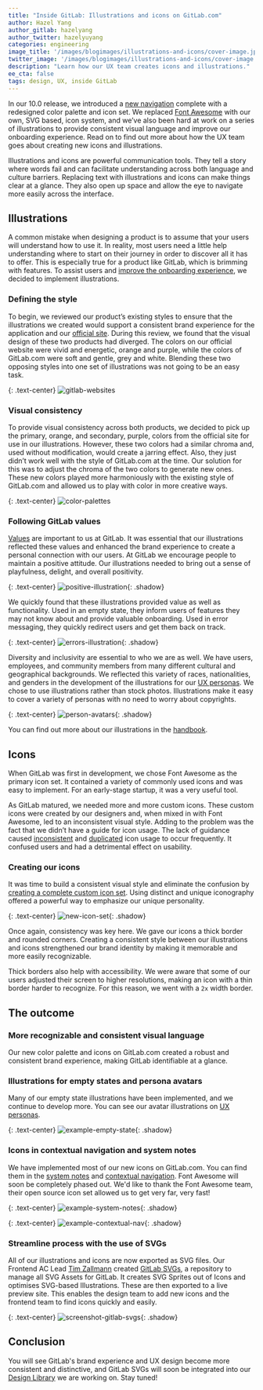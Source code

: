 ```yaml
---
title: "Inside GitLab: Illustrations and icons on GitLab.com"
author: Hazel Yang
author_gitlab: hazelyang
author_twitter: hazelyuyang
categories: engineering
image_title: '/images/blogimages/illustrations-and-icons/cover-image.jpg'
twitter_image: '/images/blogimages/illustrations-and-icons/cover-image.jpg'
description: "Learn how our UX team creates icons and illustrations."
ee_cta: false
tags: design, UX, inside GitLab
---
```


In our 10.0 release, we introduced a [new navigation](/blog/2017/09/13/unveiling-gitlabs-new-navigation/) complete with a redesigned color palette and icon set. We replaced [Font Awesome](http://fontawesome.io/icons/) with our own, SVG based, icon system, and we’ve also been hard at work on a series of illustrations to provide consistent visual language and improve our onboarding experience. Read on to find out more about how the UX team goes about creating new icons and illustrations.

<!-- more -->

Illustrations and icons are powerful communication tools. They tell a story where words fail and can facilitate understanding across both language and culture barriers. Replacing text with illustrations and icons can make things clear at a glance. They also open up space and allow the eye to navigate more easily across the interface.

## Illustrations

A common mistake when designing a product is to assume that your users will understand how to use it. In reality, most users need a little help understanding where to start on their journey in order to discover all it has to offer. This is especially true for a product like GitLab, which is brimming with features. To assist users and [improve the onboarding experience](https://gitlab.com/gitlab-org/gitlab-ce/issues/15632), we decided to implement illustrations.

### Defining the style

To begin, we reviewed our product’s existing styles to ensure that the illustrations we created would support a consistent brand experience for the application and our [official site](/).  During this review, we found that the visual design of these two products had diverged. The colors on our official website were vivid and energetic, orange and purple, while the colors of GitLab.com were soft and gentle, grey and white. Blending these two opposing styles into one set of illustrations was not going to be an easy task.

{: .text-center}
![gitlab-websites](/images/blogimages/illustrations-and-icons/gitlab-websites.png)

### Visual consistency

To provide visual consistency across both products, we decided to pick up the primary, orange, and secondary, purple, colors from the official site for use in our illustrations. However, these two colors had a similar chroma and, used without modification, would create a jarring effect. Also, they just didn’t work well with the style of GitLab.com at the time. Our solution for this was to adjust the chroma of the two colors to generate new ones. These new colors played more harmoniously with the existing style of GitLab.com and allowed us to play with color in more creative ways.

{: .text-center}
![color-palettes](/images/blogimages/illustrations-and-icons/color-palettes.png)

### Following GitLab values

[Values](/handbook/values/) are important to us at GitLab. It was essential that our illustrations reflected these values and enhanced the brand experience to create a personal connection with our users. At GitLab we encourage people to maintain a positive attitude. Our illustrations needed to bring out a sense of playfulness, delight, and overall positivity.

{: .text-center}
![positive-illustration](/images/blogimages/illustrations-and-icons/positive-illustration.png){: .shadow}

We quickly found that these illustrations provided value as well as functionality. Used in an empty state, they inform users of features they may not know about and provide valuable onboarding. Used in error messaging, they quickly redirect users and get them back on track.

{: .text-center}
![errors-illustration](/images/blogimages/illustrations-and-icons/404.png){: .shadow}

Diversity and inclusivity are essential to who we are as well. We have users, employees, and community members from many different cultural and geographical backgrounds. We reflected this variety of races, nationalities, and genders in the development of the illustrations for our [UX personas](https://docs.gitlab.com/ee/development/ux_guide/users.html). We chose to use illustrations rather than stock photos. Illustrations make it easy to cover a variety of personas with no need to worry about copyrights.

{: .text-center}
![person-avatars](/images/blogimages/illustrations-and-icons/person-avatars.png){: .shadow}

You can find out more about our illustrations in the [handbook](https://docs.gitlab.com/ee/development/ux_guide/#illustrations).

## Icons

When GitLab was first in development, we chose Font Awesome as the primary icon set. It contained a variety of commonly used icons and was easy to implement. For an early-stage startup, it was a very useful tool.  

As GitLab matured, we needed more and more custom icons. These custom icons were created by our designers and, when mixed in with Font Awesome, led to an inconsistent visual style. Adding to the problem was the fact that we didn’t have a guide for icon usage. The lack of guidance caused [inconsistent](https://gitlab.com/gitlab-org/gitlab-ce/issues/29584) and [duplicated](https://gitlab.com/gitlab-org/gitlab-ce/issues/19751) icon usage to occur frequently. It confused users and had a detrimental effect on usability.


### Creating our icons

It was time to build a consistent visual style and eliminate the confusion by [creating a complete custom icon set](https://gitlab.com/gitlab-org/gitlab-ce/issues/32894). Using distinct and unique iconography offered a powerful way to emphasize our unique personality.

{: .text-center}
![new-icon-set](/images/blogimages/illustrations-and-icons/new-icon-set.png){: .shadow}

Once again, consistency was key here. We gave our icons a thick border and rounded corners. Creating a consistent style between our illustrations and icons strengthened our brand identity by making it memorable and more easily recognizable.

Thick borders also help with accessibility. We were aware that some of our users adjusted their screen to higher resolutions, making an icon with a thin border harder to recognize. For this reason, we went with a `2x` width border.

## The outcome

### More recognizable and consistent visual language

Our new color palette and icons on GitLab.com created a robust and consistent brand experience, making GitLab identifiable at a glance.

### Illustrations for empty states and persona avatars

Many of our empty state illustrations have been implemented, and we continue to develop more. You can see our avatar illustrations on [UX personas](https://docs.gitlab.com/ee/development/ux_guide/users.html).

{: .text-center}
![example-empty-state](/images/blogimages/illustrations-and-icons/example-empty-state-issues.png){: .shadow}

### Icons in contextual navigation and system notes

We have implemented most of our new icons on GitLab.com. You can find them in the [system notes](https://gitlab.com/gitlab-org/gitlab-ce/issues/24784) and [contextual navigation](https://gitlab.com/gitlab-org/gitlab-ce/issues/34027). Font Awesome will soon be completely phased out. We'd like to thank the Font Awesome team, their open source icon set allowed us to get very far, very fast!

{: .text-center}
![example-system-notes](/images/blogimages/illustrations-and-icons/system-notes.png){: .shadow}

{: .text-center}
![example-contextual-nav](/images/blogimages/illustrations-and-icons/contextual-nav-02.png){: .shadow}

### Streamline process with the use of SVGs

All of our illustrations and icons are now exported as SVG files. Our Frontend AC Lead [Tim Zallmann](/company/team/#tpmtim) created [GitLab SVGs](http://gitlab-org.gitlab.io/gitlab-svgs/), a repository to manage all SVG Assets for GitLab. It creates SVG Sprites out of Icons and optimises SVG-based Illustrations. These are then exported to a live preview site. This enables the design team to add new icons and the frontend team to find icons quickly and easily.

{: .text-center}
![screenshot-gitlab-svgs](/images/blogimages/illustrations-and-icons/gitlab-svgs.png){: .shadow}

## Conclusion

You will see GitLab's brand experience and UX design become more consistent and distinctive, and GitLab SVGs will soon be integrated into our [Design Library](https://gitlab.com/gitlab-org/gitlab-design/issues/26) we are working on. Stay tuned!
